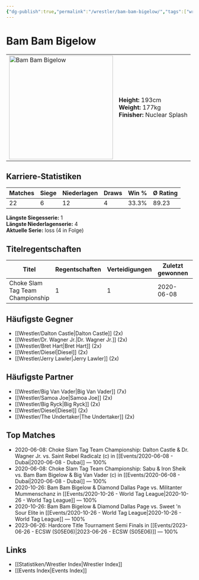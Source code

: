 ```yaml
---
{"dg-publish":true,"permalink":"/wrestler/bam-bam-bigelow/","tags":["wrestler"],"noteIcon":""}
---
```



# Bam Bam Bigelow

<table>
<tr>
<td><img src="Bam Bam Bigelow.png" width="280" alt="Bam Bam Bigelow"></td>
<td>
<b>Height:</b> 193cm<br>
<b>Weight:</b> 177kg<br>
<b>Finisher:</b> Nuclear Splash<br>
</td>
</tr>
</table>

## Karriere-Statistiken

| Matches | Siege | Niederlagen | Draws | Win % | Ø Rating |
|---------|-------|-------------|-------|-------|-----------|
| 22 | 6 | 12 | 4 | 33.3% | 89.23 |

**Längste Siegesserie:** 1<br>**Längste Niederlagenserie:** 4<br>**Aktuelle Serie:** loss (4 in Folge)

## Titelregentschaften
| Titel | Regentschaften | Verteidigungen | Zuletzt gewonnen | Aktuell |
|-------|---------------|----------------|------------------|---------|
| Choke Slam Tag Team Championship | 1 | 1 | 2020-06-08 |  |


## Häufigste Gegner
- [[Wrestler/Dalton Castle\|Dalton Castle]] (2x)
- [[Wrestler/Dr. Wagner Jr.\|Dr. Wagner Jr.]] (2x)
- [[Wrestler/Bret Hart\|Bret Hart]] (2x)
- [[Wrestler/Diesel\|Diesel]] (2x)
- [[Wrestler/Jerry Lawler\|Jerry Lawler]] (2x)

## Häufigste Partner
- [[Wrestler/Big Van Vader\|Big Van Vader]] (7x)
- [[Wrestler/Samoa Joe\|Samoa Joe]] (2x)
- [[Wrestler/Big Ryck\|Big Ryck]] (2x)
- [[Wrestler/Diesel\|Diesel]] (2x)
- [[Wrestler/The Undertaker\|The Undertaker]] (2x)

## Top Matches
- 2020-06-08: Choke Slam Tag Team Championship: Dalton Castle & Dr. Wagner Jr. vs. Saint Rebel Radicalz (c) in [[Events/2020-06-08 - Dubai\|2020-06-08 - Dubai]] — 100%
- 2020-06-08: Choke Slam Tag Team Championship: Sabu  & Iron Sheik vs. Bam Bam Bigelow & Big Van Vader (c) in [[Events/2020-06-08 - Dubai\|2020-06-08 - Dubai]] — 100%
- 2020-10-26: Bam Bam Bigelow & Diamond Dallas Page vs. Militanter Mummenschanz in [[Events/2020-10-26 - World Tag League\|2020-10-26 - World Tag League]] — 100%
- 2020-10-26: Bam Bam Bigelow & Diamond Dallas Page vs. Sweet 'n Sour Elite in [[Events/2020-10-26 - World Tag League\|2020-10-26 - World Tag League]] — 100%
- 2023-06-26: Hardcore Title Tournament Semi Finals in [[Events/2023-06-26 - ECSW (S05E06)\|2023-06-26 - ECSW (S05E06)]] — 100%

## Links
- [[Statistiken/Wrestler Index\|Wrestler Index]]
- [[Events Index\|Events Index]]
